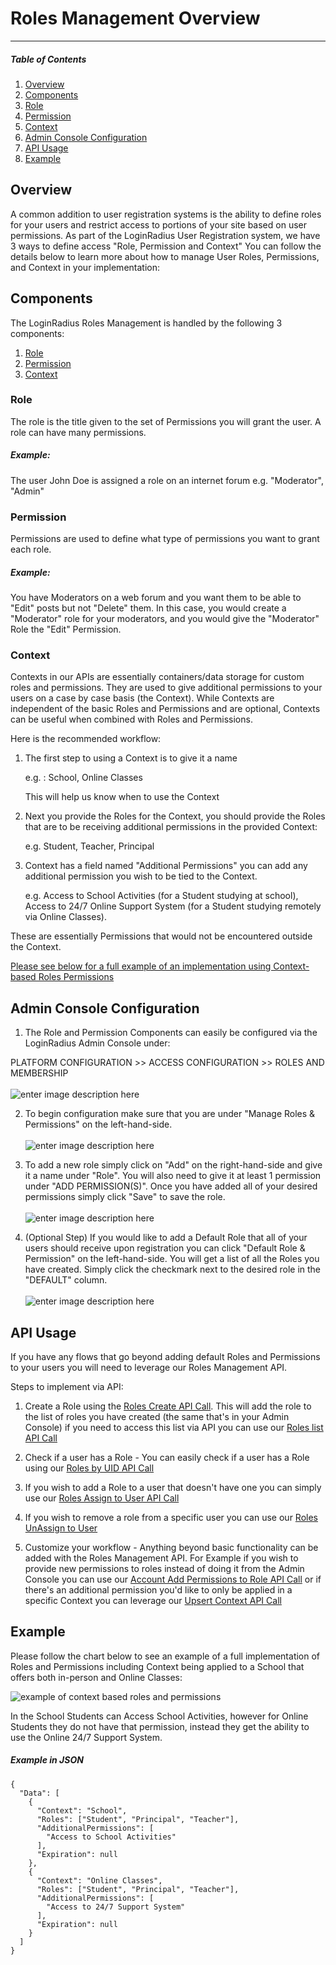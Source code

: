 # Roles Management Overview

---

##### Table of Contents

1. [Overview](#overview0)
2. [Components](#components1)
3. [Role](#role2)
4. [Permission](#permission3)
5. [Context](#context4)
6. [Admin Console Configuration](#adminconsoleconfiguration5)
7. [API Usage](#apiusage6)
8. [Example](#example7)

## Overview
A common addition to user registration systems is the ability to define roles for your users and restrict access to portions of your site based on user permissions. As part of the LoginRadius User Registration system, we have 3 ways to define access "Role, Permission and Context" You can follow the details below to learn more about how to manage User Roles, Permissions, and Context in your implementation:

## Components
The LoginRadius Roles Management is handled by the following 3 components:

1. [Role](#role2)
2. [Permission](#permission3)
3. [Context](#context4)

### Role
The role is the title given to the set of Permissions you will grant the user. A role can have many permissions.

##### Example:
The user John Doe is assigned a role on an internet forum e.g. "Moderator", "Admin"

### Permission
Permissions are used to define what type of permissions you want to grant each role.

##### Example:
You have Moderators on a web forum and you want them to be able to "Edit" posts but not "Delete" them. In this case, you would create a "Moderator" role for your moderators, and you would give the "Moderator" Role the "Edit" Permission.

### Context
Contexts in our APIs are essentially containers/data storage for custom roles and permissions. They are used to give additional permissions to your users on a case by case basis (the Context).
While Contexts are independent of the basic Roles and Permissions and are optional, Contexts can be useful when combined with Roles and Permissions.

Here is the recommended workflow:

1. The first step to using a Context is to give it a name

   e.g. : School, Online Classes

   This will help us know when to use the Context

2. Next you provide the Roles for the Context, you should provide the Roles that are to be receiving additional permissions in the provided Context:

   e.g. Student, Teacher, Principal

3. Context has a field named "Additional Permissions" you can add any additional permission you wish to be tied to the Context.

   e.g. Access to School Activities (for a Student studying at school), Access to 24/7 Online Support System (for a Student studying remotely via Online Classes).

These are essentially Permissions that would not be encountered outside the Context.

[Please see below for a full example of an implementation using Context-based Roles Permissions](#example7)

## Admin Console Configuration

1. The Role and Permission Components can easily be configured via the LoginRadius Admin Console under:

PLATFORM CONFIGURATION >> ACCESS CONFIGURATION >> ROLES AND MEMBERSHIP
<br><br>![enter image description here](https://apidocs.lrcontent.com/images/Roles-And-membership---LoginRadius-User-Dashboard_311935e96f956181a82.50759525.png "")

2. To begin configuration make sure that you are under "Manage Roles & Permissions" on the left-hand-side.
   <br><br>![enter image description here](https://apidocs.lrcontent.com/images/Roles-And-membership---LoginRadius-User-Dashboard-1_155505e96fa7224a868.77061536.png "")

3. To add a new role simply click on "Add" on the right-hand-side and give it a name under "Role".
   You will also need to give it at least 1 permission under "ADD PERMISSION(S)". Once you have added all of your desired permissions simply click "Save" to save the role.
   <br><br>![enter image description here](https://apidocs.lrcontent.com/images/Roles-And-membership---LoginRadius-User-Dashboard-4_54565e96fd504af840.63738088.png "")

4. (Optional Step) If you would like to add a Default Role that all of your users should receive upon registration you can click "Default Role & Permission" on the left-hand-side. You will get a list of all the Roles you have created. Simply click the checkmark next to the desired role in the "DEFAULT" column.
   <br><br>![enter image description here](https://apidocs.lrcontent.com/images/Roles-And-membership---LoginRadius-User-Dashboard-6_78625e97004bce31f6.71802961.png "")

## API Usage

If you have any flows that go beyond adding default Roles and Permissions to your users you will need to leverage our Roles Management API.

Steps to implement via API:

1. Create a Role using the [Roles Create API Call](/api/v2/user-registration/roles-create).
   This will add the role to the list of roles you have created (the same that's in your Admin Console)
   if you need to access this list via API you can use our [Roles list API Call](/api/v2/user-registration/roles-list)

2. Check if a user has a Role - You can easily check if a user has a Role using our [Roles by UID API Call](/api/v2/user-registration/roles-by-uid)

3. If you wish to add a Role to a user that doesn't have one you can simply use our [Roles Assign to User API Call](/api/v2/user-registration/roles-assign-to-user)

4. If you wish to remove a role from a specific user you can use our [Roles UnAssign to User](/api/v2/user-registration/roles-unassign-to-user)

5. Customize your workflow - Anything beyond basic functionality can be added with the Roles Management API. For Example if you wish to provide new permissions to roles instead of doing it from the Admin Console you can use our [Account Add Permissions to Role API Call](/api/v2/customer-identity-api/roles-management/add-permissions-to-role/) or if there's an additional permission you'd like to only be applied in a specific Context you can leverage our [Upsert Context API Call](/api/v2/user-registration/roles-create-context)

## Example

Please follow the chart below to see an example of a full implementation of Roles and Permissions including Context being applied to a School that offers both in-person and Online Classes:

![example of context based roles and permissions](https://apidocs.lrcontent.com/images/teachersandstudents---Page-1-2_262459b8236666d638.50884240.png "Example of Roles & Permissions")

In the School Students can Access School Activities, however for Online Students they do not have that permission, instead they get the ability to use the Online 24/7 Support System.

##### Example in JSON

```
{
  "Data": [
    {
      "Context": "School",
      "Roles": ["Student", "Principal", "Teacher"],
      "AdditionalPermissions": [
        "Access to School Activities"
      ],
      "Expiration": null
    },
    {
      "Context": "Online Classes",
      "Roles": ["Student", "Principal", "Teacher"],
      "AdditionalPermissions": [
        "Access to 24/7 Support System"
      ],
      "Expiration": null
    }
  ]
}
```

